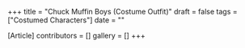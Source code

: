 +++
title = "Chuck Muffin Boys (Costume Outfit)"
draft = false
tags = ["Costumed Characters"]
date = ""

[Article]
contributors = []
gallery = []
+++